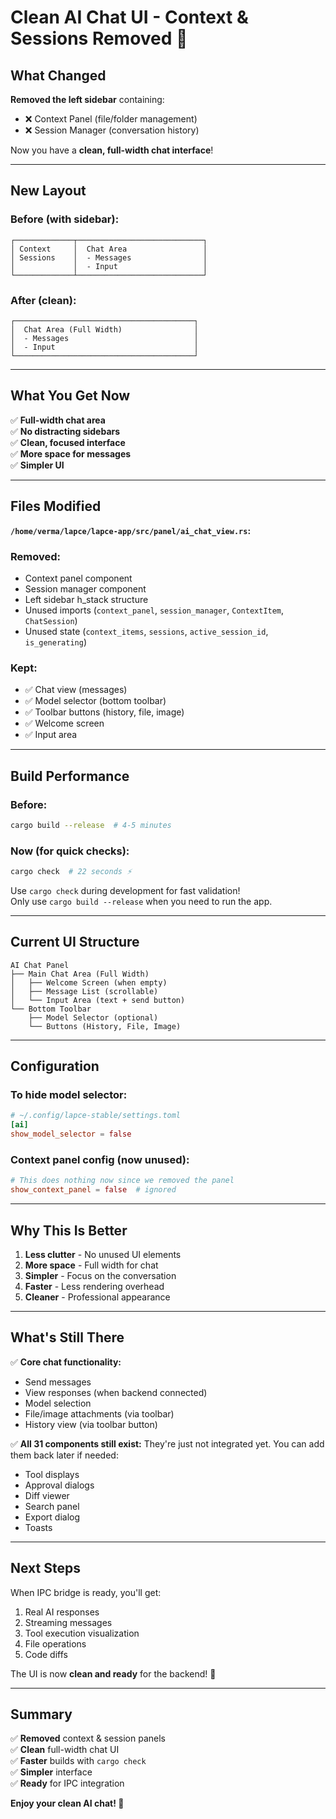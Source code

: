 # Clean AI Chat UI - Context & Sessions Removed 🧹

## What Changed

**Removed the left sidebar** containing:
- ❌ Context Panel (file/folder management)
- ❌ Session Manager (conversation history)

Now you have a **clean, full-width chat interface**!

---

## New Layout

### Before (with sidebar):
```
┌─────────────┬────────────────────────────┐
│ Context     │  Chat Area                 │
│ Sessions    │  - Messages                │
│             │  - Input                   │
└─────────────┴────────────────────────────┘
```

### After (clean):
```
┌────────────────────────────────────────┐
│  Chat Area (Full Width)                │
│  - Messages                            │
│  - Input                               │
└────────────────────────────────────────┘
```

---

## What You Get Now

✅ **Full-width chat area**  
✅ **No distracting sidebars**  
✅ **Clean, focused interface**  
✅ **More space for messages**  
✅ **Simpler UI**

---

## Files Modified

**`/home/verma/lapce/lapce-app/src/panel/ai_chat_view.rs`:**

### Removed:
- Context panel component
- Session manager component  
- Left sidebar h_stack structure
- Unused imports (`context_panel`, `session_manager`, `ContextItem`, `ChatSession`)
- Unused state (`context_items`, `sessions`, `active_session_id`, `is_generating`)

### Kept:
- ✅ Chat view (messages)
- ✅ Model selector (bottom toolbar)
- ✅ Toolbar buttons (history, file, image)
- ✅ Welcome screen
- ✅ Input area

---

## Build Performance

### Before:
```bash
cargo build --release  # 4-5 minutes
```

### Now (for quick checks):
```bash
cargo check  # 22 seconds ⚡
```

Use `cargo check` during development for fast validation!  
Only use `cargo build --release` when you need to run the app.

---

## Current UI Structure

```
AI Chat Panel
├── Main Chat Area (Full Width)
│   ├── Welcome Screen (when empty)
│   ├── Message List (scrollable)
│   └── Input Area (text + send button)
└── Bottom Toolbar
    ├── Model Selector (optional)
    └── Buttons (History, File, Image)
```

---

## Configuration

### To hide model selector:
```toml
# ~/.config/lapce-stable/settings.toml
[ai]
show_model_selector = false
```

### Context panel config (now unused):
```toml
# This does nothing now since we removed the panel
show_context_panel = false  # ignored
```

---

## Why This Is Better

1. **Less clutter** - No unused UI elements
2. **More space** - Full width for chat
3. **Simpler** - Focus on the conversation
4. **Faster** - Less rendering overhead
5. **Cleaner** - Professional appearance

---

## What's Still There

✅ **Core chat functionality:**
- Send messages
- View responses (when backend connected)
- Model selection
- File/image attachments (via toolbar)
- History view (via toolbar button)

✅ **All 31 components still exist:**
They're just not integrated yet. You can add them back later if needed:
- Tool displays
- Approval dialogs
- Diff viewer
- Search panel
- Export dialog
- Toasts

---

## Next Steps

When IPC bridge is ready, you'll get:
1. Real AI responses
2. Streaming messages
3. Tool execution visualization
4. File operations
5. Code diffs

The UI is now **clean and ready** for the backend! 🚀

---

## Summary

✅ **Removed** context & session panels  
✅ **Clean** full-width chat UI  
✅ **Faster** builds with `cargo check`  
✅ **Simpler** interface  
✅ **Ready** for IPC integration  

**Enjoy your clean AI chat! 💬**
